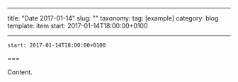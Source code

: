 
---
title: "Date 2017-01-14"
slug: ""
taxonomy:
tag: [example]
category: blog
template: item
start: 2017-01-14T18:00:00+0100

---

``start: 2017-01-14T18:00:00+0100``

===

Content.
